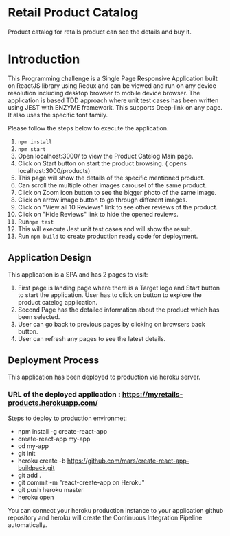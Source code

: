 # Retail Product Catalog
Product catalog for retails product can see the details and buy it.

# Introduction
This Programming challenge is a Single Page Responsive Application built on ReactJS library using Redux and can be viewed and run on any device resolution including desktop browser to mobile device browser.
The application is based TDD approach where unit test cases has been written using JEST with ENZYME framework.
This supports Deep-link on any page.
It also uses the specific font family.

Please follow the steps below to execute the application.

1. `npm install`
2. `npm start`
3. Open localhost:3000/ to view the Product Catelog Main page.
4. Click on Start button on start the product browsing. ( opens localhost:3000/products)
5. This page will show the details of the specific mentioned product.
6. Can scroll the multiple other images carousel of the same product.
7. Click on Zoom icon button to see the bigger photo of the same image.
8. Click on arrow image button to go through different images.
9. Click on "View all 10 Reviews" link to see other reviews of the product.
10. Click on "Hide Reviews" link to hide the opened reviews. 
11. Run`npm test`
12. This will execute Jest unit test cases and will show the result.
13. Run `npm build` to create production ready code for deployment.

## Application Design

This application is a SPA and has 2 pages to visit:

1. First page is landing page where there is a Target logo and Start button to start the application. User has to click on button to
 explore the product catelog application.
2. Second Page has the detailed information about the product which has been selected.
5. User can go back to previous pages by clicking on browsers back button.
6. User can refresh any pages to see the latest details.

## Deployment Process

This application has been deployed to production via heroku server.

### URL of the deployed application : https://myretails-products.herokuapp.com/

Steps to deploy to production environmet:
- npm install -g create-react-app
- create-react-app my-app
- cd my-app
- git init
- heroku create -b https://github.com/mars/create-react-app-buildpack.git
- git add .
- git commit -m "react-create-app on Heroku"
- git push heroku master
- heroku open


You can connect your heroku production instance to your application github repository and heroku will create the Continuous Integration Pipeline automatically.
